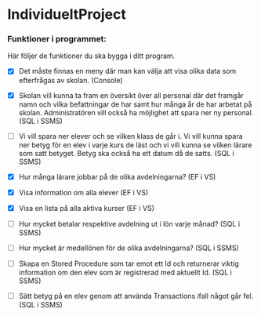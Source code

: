 # IndividueltProject

### Funktioner i programmet:

Här följer de funktioner du ska bygga i ditt program.

- [x] Det måste finnas en meny där man kan välja att visa olika data som efterfrågas av skolan. (Console)

- [x] Skolan vill kunna ta fram en översikt över all personal där det framgår namn och vilka befattningar de har samt hur många år de har arbetat på skolan. Administratören vill också ha möjlighet att spara ner ny personal. (SQL i SSMS)

- [ ] Vi vill spara ner elever och se vilken klass de går i. Vi vill kunna spara ner betyg för en elev i varje kurs de läst och vi vill kunna se vilken lärare som satt betyget. Betyg ska också ha ett datum då de satts. (SQL i SSMS)

- [x]  Hur många lärare jobbar på de olika avdelningarna? (EF i VS)

- [x] Visa information om alla elever (EF i VS)

- [x] Visa en lista på alla aktiva kurser (EF i VS)

- [ ] Hur mycket betalar respektive avdelning ut i lön varje månad? (SQL i SSMS)

- [ ] Hur mycket är medellönen för de olika avdelningarna? (SQL i SSMS)

- [ ] Skapa en Stored Procedure som tar emot ett Id och returnerar viktig information om den elev som är registrerad med aktuellt Id. (SQL i SSMS)

- [ ] Sätt betyg på en elev genom att använda Transactions ifall något går fel. (SQL i SSMS)
